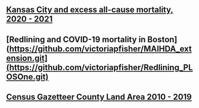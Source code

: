 ## [Kansas City and excess all-cause mortality, 2020 - 2021](https://github.com/victoriapfisher/Kansas_City_Excess_Mort.git)

## [Redlining and COVID-19 mortality in Boston](https://github.com/victoriapfisher/MAIHDA_extension.git](https://github.com/victoriapfisher/Redlining_PLOSOne.git)

## [Census Gazetteer County Land Area 2010 - 2019](https://github.com/victoriapfisher/Place/tree/f16682ce92a2abc62bde538916c569ddd564c36a/data)
